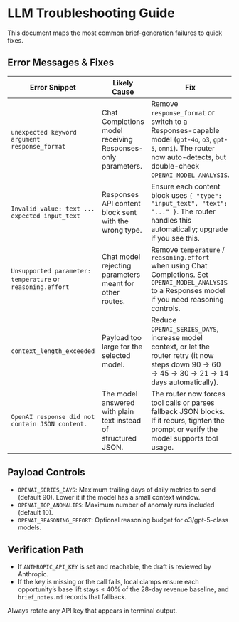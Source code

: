 # LLM Troubleshooting Guide

This document maps the most common brief-generation failures to quick fixes.

## Error Messages & Fixes

| Error Snippet | Likely Cause | Fix |
| --- | --- | --- |
| `unexpected keyword argument response_format` | Chat Completions model receiving Responses-only parameters. | Remove `response_format` or switch to a Responses-capable model (`gpt-4o`, `o3`, `gpt-5`, `omni`). The router now auto-detects, but double-check `OPENAI_MODEL_ANALYSIS`. |
| `Invalid value: text ... expected input_text` | Responses API content block sent with the wrong type. | Ensure each content block uses `{ "type": "input_text", "text": "..." }`. The router handles this automatically; upgrade if you see this. |
| `Unsupported parameter: temperature` or `reasoning.effort` | Chat model rejecting parameters meant for other routes. | Remove `temperature` / `reasoning.effort` when using Chat Completions. Set `OPENAI_MODEL_ANALYSIS` to a Responses model if you need reasoning controls. |
| `context_length_exceeded` | Payload too large for the selected model. | Reduce `OPENAI_SERIES_DAYS`, increase model context, or let the router retry (it now steps down 90 → 60 → 45 → 30 → 21 → 14 days automatically). |
| `OpenAI response did not contain JSON content.` | The model answered with plain text instead of structured JSON. | The router now forces tool calls or parses fallback JSON blocks. If it recurs, tighten the prompt or verify the model supports tool usage. |

## Payload Controls

- `OPENAI_SERIES_DAYS`: Maximum trailing days of daily metrics to send (default 90). Lower it if the model has a small context window.
- `OPENAI_TOP_ANOMALIES`: Maximum number of anomaly runs included (default 10).
- `OPENAI_REASONING_EFFORT`: Optional reasoning budget for o3/gpt-5-class models.

## Verification Path

- If `ANTHROPIC_API_KEY` is set and reachable, the draft is reviewed by Anthropic.
- If the key is missing or the call fails, local clamps ensure each opportunity’s base lift stays ≤ 40% of the 28-day revenue baseline, and `brief_notes.md` records that fallback.

Always rotate any API key that appears in terminal output.

